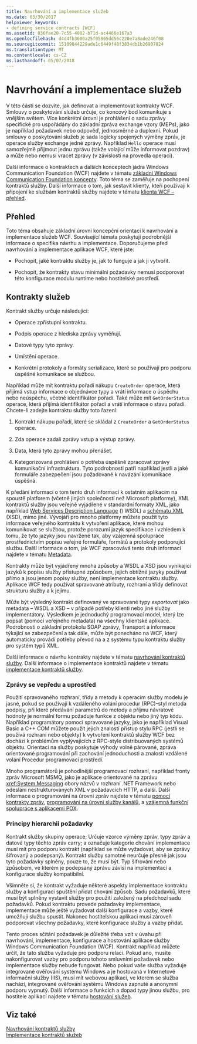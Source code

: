 ```yaml
---
title: Navrhování a implementace služeb
ms.date: 03/30/2017
helpviewer_keywords:
- defining service contracts [WCF]
ms.assetid: 036fae20-7c55-4002-b71d-ac4466e167a3
ms.openlocfilehash: d4d4fb3600a25f05865dd56c220e7a8ade246f08
ms.sourcegitcommit: 15109844229ade1c6449f48f3834db1b26907824
ms.translationtype: MT
ms.contentlocale: cs-CZ
ms.lasthandoff: 05/07/2018
---
```

# <a name="designing-and-implementing-services"></a>Navrhování a implementace služeb
V této části se dozvíte, jak definovat a implementovat kontrakty WCF. Smlouvy o poskytování služeb určuje, co koncový bod komunikuje s vnějším světem. Více konkrétní úrovni je prohlášení o sadu zprávy specifické pro uspořádány do základní zpráva exchange vzory (MEPs), jako je například požadavek nebo odpověď, jednosměrné a duplexní. Pokud smlouvy o poskytování služeb je sada logicky spojených výměny zpráv, je operace služby exchange jedné zprávy. Například `Hello` operace musí samozřejmě přijmout jednu zprávu (takže volající může informovat pozdrav) a může nebo nemusí vracet zprávy (v závislosti na provedla operaci).  
  
 Další informace o kontraktech a dalších konceptech jádra Windows Communication Foundation (WCF) najdete v tématu [základní Windows Communication Foundation koncepty](../../../docs/framework/wcf/fundamental-concepts.md). Toto téma se zaměřuje na pochopení kontraktů služby. Další informace o tom, jak sestavit klienty, kteří používají k připojení ke službám kontraktů služby najdete v tématu [klienta WCF – přehled](../../../docs/framework/wcf/wcf-client-overview.md).  
  
## <a name="overview"></a>Přehled  
 Toto téma obsahuje základní úrovni koncepční orientaci k navrhování a implementace služeb WCF. Související témata poskytují podrobnější informace o specifika návrhu a implementace. Doporučujeme před navrhování a implementace aplikace WCF, které jste:  
  
-   Pochopit, jaké kontraktu služby je, jak to funguje a jak ji vytvořit.  
  
-   Pochopit, že kontrakty stavu minimální požadavky nemusí podporovat této konfigurace modulu runtime nebo hostitelské prostředí.  
  
## <a name="service-contracts"></a>Kontrakty služeb  
 Kontrakt služby určuje následující:  
  
-   Operace zpřístupní kontraktu.  
  
-   Podpis operace z hlediska zprávy vyměňují.  
  
-   Datové typy tyto zprávy.  
  
-   Umístění operace.  
  
-   Konkrétní protokoly a formáty serializace, které se používají pro podporu úspěšné komunikace se službou.  
  
 Například může mít kontraktu pořadí nákupu `CreateOrder` operace, která přijímá vstup informace o objednávce typy a vrátí informace o úspěchu nebo neúspěchu, včetně identifikátor pořadí. Také může mít `GetOrderStatus` operace, která přijímá identifikátor pořadí a vrátí informace o stavu pořadí. Chcete-li zadejte kontraktu služby toto řazení:  
  
1.  Kontrakt nákupu pořadí, které se skládal z `CreateOrder` a `GetOrderStatus` operace.  
  
2.  Zda operace zadali zprávy vstup a výstup zprávy.  
  
3.  Data, která tyto zprávy mohou přenášet.  
  
4.  Kategorizovaná prohlášení o potřeba úspěšně zpracovat zprávy komunikační infrastruktura. Tyto podrobnosti patří například jestli a jaké formuláře zabezpečení jsou požadované k navázání komunikace úspěšná.  
  
 K předání informací o tom tento druh informací k ostatním aplikacím na spoustě platforem (včetně jiných společností než Microsoft platformy), XML kontraktů služby jsou veřejně vyjádřené v standardní formáty XML, jako například [Web Services Description Language](http://go.microsoft.com/fwlink/?LinkId=94952) () WSDL) a [schématu XML](http://go.microsoft.com/fwlink/?LinkId=94953) (XSD), mimo jiné. Vývojáři pro mnoho platformy můžete použít tyto informace veřejného kontraktu k vytvoření aplikace, které mohou komunikovat se službou, protože porozumí jazyk specifikace i vzhledem k tomu, že tyto jazyky jsou navržené tak, aby vzájemná spolupráce prostřednictvím popisu veřejné formuláře, formátů a protokoly podporující službu. Další informace o tom, jak WCF zpracovává tento druh informací najdete v tématu [Metadata](../../../docs/framework/wcf/feature-details/metadata.md).  
  
 Kontrakty může být vyjádřený mnoha způsoby a WSDL a XSD jsou vynikající jazyků k popisu služby přístupné způsobem, jejich obtížné jazyky používat přímo a jsou jenom popisy služby, není implementace kontraktu služby. Aplikace WCF tedy používat spravované atributy, rozhraní a třídy definovat strukturu služby a k jejímu.  
  
 Může být výsledný kontrakt definovaný ve spravované typy *exportovat* jako metadata – WSDL a XSD – v případě potřeby klienti nebo jiné služby implementátory. Výsledkem je jednoduchý programovací model, který lze popsat (pomocí veřejného metadata) na všechny klientské aplikace. Podrobnosti o základní protokolu SOAP zprávy, Transport a informace týkající se zabezpečení a tak dále, může být ponecháno na WCF, který automaticky provádí potřeby převod na a z systému typu kontraktu služby pro systém typů XML.  
  
 Další informace o návrhu kontrakty najdete v tématu [navrhování kontraktů služby](../../../docs/framework/wcf/designing-service-contracts.md). Další informace o implementace kontraktů najdete v tématu [implementace kontraktů služby](../../../docs/framework/wcf/implementing-service-contracts.md).  
  
### <a name="messages-up-front-and-center"></a>Zprávy se vepředu a uprostřed  
 Použití spravovaného rozhraní, třídy a metody k operacím služby modelu je jasné, pokud se používají k vzdáleného volání procedur (RPC)-styl metoda podpisy, při které předávání parametrů do metody a příjmu návratové hodnoty je normální formu požaduje funkce z objektu nebo jiný typ kódu. Například programátory pomocí spravované jazyky, jako je například Visual Basic a C++ COM můžete použít jejich znalostí přístup stylu RPC (jestli se používá rozhraní nebo objekty) k vytvoření kontraktů služby WCF bez dochází k problémům vyplývajících z RPC-style distribuovaných systémů objektu. Orientaci na služby poskytuje výhody volně párované, zpráva orientované programování při zachování jednoduchosti a znalosti vzdálené volání Procedur programovací prostředí.  
  
 Mnoho programátorů je pohodlnější programovací rozhraní, například fronty zpráv Microsoft MSMQ, jako je aplikace orientované na zprávu <xref:System.Messaging> obory názvů v rozhraní .NET Framework nebo odeslání nestrukturovaných XML v požadavcích HTTP, a další. Další informace o programování na úrovni zpráv najdete v tématu [pomocí kontrakty zpráv](../../../docs/framework/wcf/feature-details/using-message-contracts.md), [programování na úrovni služby kanálů](../../../docs/framework/wcf/extending/service-channel-level-programming.md), a [vzájemná funkční spolupráce s aplikacemi POX](../../../docs/framework/wcf/feature-details/interoperability-with-pox-applications.md).  
  
### <a name="understanding-the-hierarchy-of-requirements"></a>Principy hierarchii požadavky  
 Kontrakt služby skupiny operace; Určuje vzorce výměny zpráv, typy zpráv a datové typy těchto zpráv carry; a označuje kategorie chování implementace musí mít pro podporu kontrakt (například se může vyžadovat, aby se zprávy šifrovaný a podepsaný). Kontrakt služby samotné neurčuje přesně jak jsou tyto požadavky splněny, pouze to, že musí být. Typ šifrování nebo způsobem, ve kterém je podepsaný zprávu závisí na implementaci a konfigurace služby kompatibilní.  
  
 Všimněte si, že kontrakt vyžaduje některé aspekty implementace kontraktu služby a konfiguraci spuštění přidat chování způsob. Sadu požadavků, které musí být splněny vystavit služby pro použití založený na předchozí sadu požadavků. Pokud kontraktu provede požadavky implementace, implementace může ještě vyžadovat další konfigurace a vazby, které umožňují službu spustit. Nakonec hostitelskou aplikaci musí zároveň podporovat všechny požadavky, které konfigurace služby a vazby přidat.  
  
 Tento proces sčítání požadavek je důležité třeba vzít v úvahu při navrhování, implementace, konfigurace a hostování aplikace služby Windows Communication Foundation (WCF). Kontrakt například můžete určit, že tato služba vyžaduje pro podporu relaci. Pokud ano, musíte nakonfigurovat vazby pro podporu tohoto smluvními požadavek nebo implementace služby nebude fungovat. Nebo pokud vaše služba vyžaduje integrované ověřování systému Windows a je hostovaná v Internetové informační služby (IIS), musí mít webovou aplikaci, ve kterém se služba nachází, integrované ověřování systému Windows zapnuté a anonymní podporu vypnutý. Další informace o funkcích a dopad typy jinou službu, pro hostitele aplikací najdete v tématu [hostování služeb](../../../docs/framework/wcf/hosting-services.md).  
  
## <a name="see-also"></a>Viz také  
 [Navrhování kontraktů služby](../../../docs/framework/wcf/designing-service-contracts.md)  
 [Implementace kontraktů služeb](../../../docs/framework/wcf/implementing-service-contracts.md)
